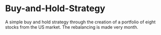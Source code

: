 # Buy-and-Hold-Strategy
A simple buy and hold strategy through the creation of a portfolio of eight stocks from the US market. The rebalancing is made very month. 

